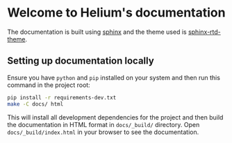 # Welcome to Helium's documentation

The documentation is built using
[sphinx](https://www.sphinx-doc.org/en/master/index.html) and the theme used is
[sphinx-rtd-theme](https://sphinx-rtd-theme.readthedocs.io/en/stable/).

## Setting up documentation locally

Ensure you have `python` and `pip` installed on your
system and then run this command in the project root:

```bash
pip install -r requirements-dev.txt
make -C docs/ html
```

This will install all development dependencies for the project and then build
the documentation in HTML format in `docs/_build/` directory. Open
`docs/_build/index.html` in your browser to see the documentation.
